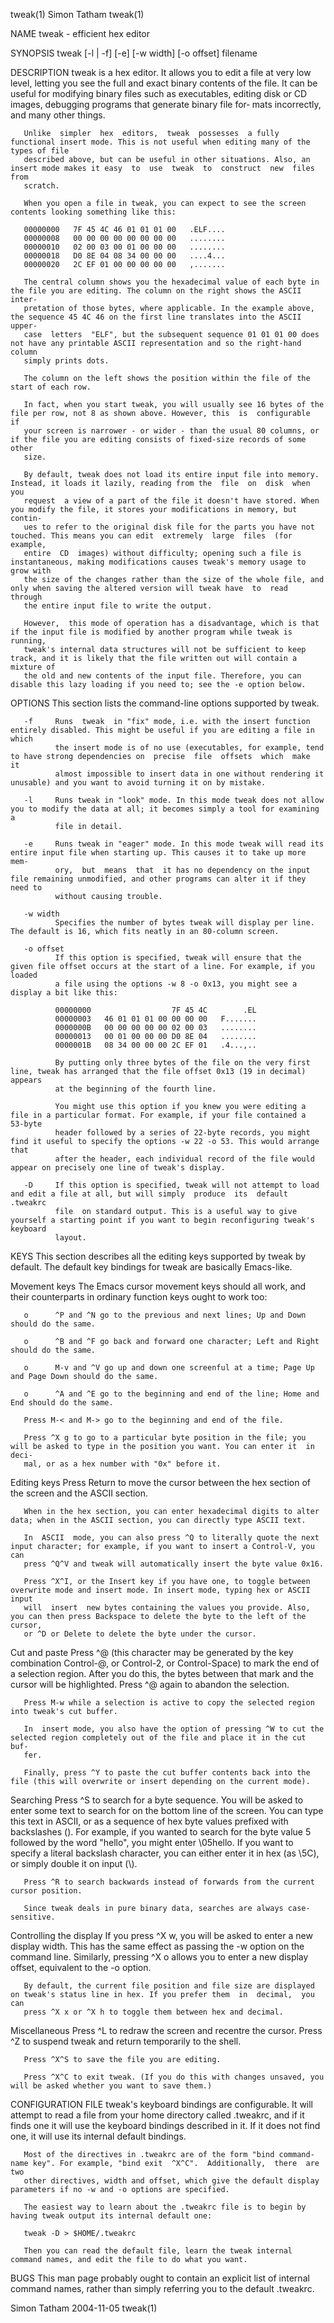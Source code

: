 tweak(1)                                                           Simon Tatham                                                           tweak(1)

NAME
       tweak - efficient hex editor

SYNOPSIS
       tweak [-l | -f] [-e] [-w width] [-o offset] filename

DESCRIPTION
       tweak  is  a hex editor. It allows you to edit a file at very low level, letting you see the full and exact binary contents of the file. It
       can be useful for modifying binary files such as executables, editing disk or CD images, debugging programs that generate binary file  for‐
       mats incorrectly, and many other things.

       Unlike  simpler  hex  editors,  tweak  possesses  a fully functional insert mode. This is not useful when editing many of the types of file
       described above, but can be useful in other situations. Also, an insert mode makes it easy  to  use  tweak  to  construct  new  files  from
       scratch.

       When you open a file in tweak, you can expect to see the screen contents looking something like this:

       00000000   7F 45 4C 46 01 01 01 00   .ELF....
       00000008   00 00 00 00 00 00 00 00   ........
       00000010   02 00 03 00 01 00 00 00   ........
       00000018   D0 8E 04 08 34 00 00 00   ....4...
       00000020   2C EF 01 00 00 00 00 00   ,.......

       The central column shows you the hexadecimal value of each byte in the file you are editing. The column on the right shows the ASCII inter‐
       pretation of those bytes, where applicable. In the example above, the sequence 45 4C 46 on the first line translates into the ASCII  upper-
       case  letters  "ELF", but the subsequent sequence 01 01 01 00 does not have any printable ASCII representation and so the right-hand column
       simply prints dots.

       The column on the left shows the position within the file of the start of each row.

       In fact, when you start tweak, you will usually see 16 bytes of the file per row, not 8 as shown above. However, this  is  configurable  if
       your screen is narrower - or wider - than the usual 80 columns, or if the file you are editing consists of fixed-size records of some other
       size.

       By default, tweak does not load its entire input file into memory. Instead, it loads it lazily, reading from the  file  on  disk  when  you
       request  a view of a part of the file it doesn't have stored. When you modify the file, it stores your modifications in memory, but contin‐
       ues to refer to the original disk file for the parts you have not touched. This means you can edit  extremely  large  files  (for  example,
       entire  CD  images) without difficulty; opening such a file is instantaneous, making modifications causes tweak's memory usage to grow with
       the size of the changes rather than the size of the whole file, and only when saving the altered version will tweak have  to  read  through
       the entire input file to write the output.

       However,  this mode of operation has a disadvantage, which is that if the input file is modified by another program while tweak is running,
       tweak's internal data structures will not be sufficient to keep track, and it is likely that the file written out will contain a mixture of
       the old and new contents of the input file. Therefore, you can disable this lazy loading if you need to; see the -e option below.

OPTIONS
       This section lists the command-line options supported by tweak.

       -f     Runs  tweak  in "fix" mode, i.e. with the insert function entirely disabled. This might be useful if you are editing a file in which
              the insert mode is of no use (executables, for example, tend to have strong dependencies on  precise  file  offsets  which  make  it
              almost impossible to insert data in one without rendering it unusable) and you want to avoid turning it on by mistake.

       -l     Runs tweak in "look" mode. In this mode tweak does not allow you to modify the data at all; it becomes simply a tool for examining a
              file in detail.

       -e     Runs tweak in "eager" mode. In this mode tweak will read its entire input file when starting up. This causes it to take up more mem‐
              ory,  but  means  that  it has no dependency on the input file remaining unmodified, and other programs can alter it if they need to
              without causing trouble.

       -w width
              Specifies the number of bytes tweak will display per line. The default is 16, which fits neatly in an 80-column screen.

       -o offset
              If this option is specified, tweak will ensure that the given file offset occurs at the start of a line. For example, if you  loaded
              a file using the options -w 8 -o 0x13, you might see a display a bit like this:

              00000000                  7F 45 4C        .EL
              00000003   46 01 01 01 00 00 00 00   F.......
              0000000B   00 00 00 00 00 02 00 03   ........
              00000013   00 01 00 00 00 D0 8E 04   ........
              0000001B   08 34 00 00 00 2C EF 01   .4...,..

              By putting only three bytes of the file on the very first line, tweak has arranged that the file offset 0x13 (19 in decimal) appears
              at the beginning of the fourth line.

              You might use this option if you knew you were editing a file in a particular format. For example, if your file contained a  53-byte
              header followed by a series of 22-byte records, you might find it useful to specify the options -w 22 -o 53. This would arrange that
              after the header, each individual record of the file would appear on precisely one line of tweak's display.

       -D     If this option is specified, tweak will not attempt to load and edit a file at all, but will simply  produce  its  default  .tweakrc
              file  on standard output. This is a useful way to give yourself a starting point if you want to begin reconfiguring tweak's keyboard
              layout.

KEYS
       This section describes all the editing keys supported by tweak by default. The default key bindings for tweak are basically Emacs-like.

   Movement keys
       The Emacs cursor movement keys should all work, and their counterparts in ordinary function keys ought to work too:

       o      ^P and ^N go to the previous and next lines; Up and Down should do the same.

       o      ^B and ^F go back and forward one character; Left and Right should do the same.

       o      M-v and ^V go up and down one screenful at a time; Page Up and Page Down should do the same.

       o      ^A and ^E go to the beginning and end of the line; Home and End should do the same.

       Press M-< and M-> go to the beginning and end of the file.

       Press ^X g to go to a particular byte position in the file; you will be asked to type in the position you want. You can enter it  in  deci‐
       mal, or as a hex number with "0x" before it.

   Editing keys
       Press Return to move the cursor between the hex section of the screen and the ASCII section.

       When in the hex section, you can enter hexadecimal digits to alter data; when in the ASCII section, you can directly type ASCII text.

       In  ASCII  mode, you can also press ^Q to literally quote the next input character; for example, if you want to insert a Control-V, you can
       press ^Q^V and tweak will automatically insert the byte value 0x16.

       Press ^X^I, or the Insert key if you have one, to toggle between overwrite mode and insert mode. In insert mode, typing hex or ASCII  input
       will  insert  new bytes containing the values you provide. Also, you can then press Backspace to delete the byte to the left of the cursor,
       or ^D or Delete to delete the byte under the cursor.

   Cut and paste
       Press ^@ (this character may be generated by the key combination Control-@, or Control-2, or Control-Space) to mark the end of a  selection
       region. After you do this, the bytes between that mark and the cursor will be highlighted. Press ^@ again to abandon the selection.

       Press M-w while a selection is active to copy the selected region into tweak's cut buffer.

       In  insert mode, you also have the option of pressing ^W to cut the selected region completely out of the file and place it in the cut buf‐
       fer.

       Finally, press ^Y to paste the cut buffer contents back into the file (this will overwrite or insert depending on the current mode).

   Searching
       Press ^S to search for a byte sequence. You will be asked to enter some text to search for on the bottom line of the screen. You  can  type
       this  text  in  ASCII, or as a sequence of hex byte values prefixed with backslashes (\). For example, if you wanted to search for the byte
       value 5 followed by the word "hello", you might enter \05hello. If you want to specify a literal backslash character, you can either  enter
       it in hex (as \5C), or simply double it on input (\\).

       Press ^R to search backwards instead of forwards from the current cursor position.

       Since tweak deals in pure binary data, searches are always case-sensitive.

   Controlling the display
       If  you  press ^X w, you will be asked to enter a new display width. This has the same effect as passing the -w option on the command line.
       Similarly, pressing ^X o allows you to enter a new display offset, equivalent to the -o option.

       By default, the current file position and file size are displayed on tweak's status line in hex. If you prefer them  in  decimal,  you  can
       press ^X x or ^X h to toggle them between hex and decimal.

   Miscellaneous
       Press ^L to redraw the screen and recentre the cursor. Press ^Z to suspend tweak and return temporarily to the shell.

       Press ^X^S to save the file you are editing.

       Press ^X^C to exit tweak. (If you do this with changes unsaved, you will be asked whether you want to save them.)

CONFIGURATION FILE
       tweak's keyboard bindings are configurable. It will attempt to read a file from your home directory called .tweakrc, and if it finds one it
       will use the keyboard bindings described in it. If it does not find one, it will use its internal default bindings.

       Most of the directives in .tweakrc are of the form "bind command-name key". For example, "bind exit  ^X^C".  Additionally,  there  are  two
       other directives, width and offset, which give the default display parameters if no -w and -o options are specified.

       The easiest way to learn about the .tweakrc file is to begin by having tweak output its internal default one:

       tweak -D > $HOME/.tweakrc

       Then you can read the default file, learn the tweak internal command names, and edit the file to do what you want.

BUGS
       This  man  page  probably  ought  to  contain  an  explicit list of internal command names, rather than simply referring you to the default
       .tweakrc.

Simon Tatham                                                        2004-11-05                                                            tweak(1)
